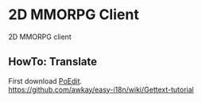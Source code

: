 # 2D MMORPG Client

2D MMORPG client

## HowTo: Translate

First download [PoEdit](https://poedit.net/).\
https://github.com/awkay/easy-i18n/wiki/Gettext-tutorial
